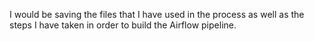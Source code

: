I would be saving the files that I have used in the process as well as the steps I have taken in order to build the Airflow pipeline.